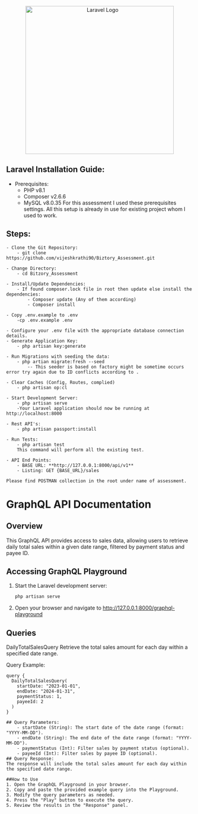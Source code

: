 <p align="center">
    <a href="javascript:void(0)" target="_blank">
        <img src="https://s3-ap-southeast-1.amazonaws.com/biztory-wordpress-img/wp-content/uploads/2019/09/11005849/biztory_logo.png" width="400" alt="Laravel Logo">
    </a>
</p>

## Laravel Installation Guide:

- Prerequisites:
    - PHP v8.1
    - Composer v2.6.6
    - MySQL v8.0.35
For this assessment I used these prerequisites settings. All this setup is already in use for existing project whom I used to work.

## Steps:
    - Clone the Git Repository:
        - git clone https://github.com/vijeshkrathi90/Biztory_Assessment.git

    - Change Directory:
        - cd Bitzory_Assessment

    - Install/Update Dependencies:
        - If found composer.lock file in root then update else install the dependencies:
            - Composer update (Any of them according)
            - Composer install 

    - Copy .env.example to .env
        -cp .env.example .env

    - Configure your .env file with the appropriate database connection details.
    - Generate Application Key:
        - php artisan key:generate

    - Run Migrations with seeding the data:
        - php artian migrate:fresh --seed 
            -- This seeder is based on factory might be sometime occurs error try again due to ID conflicts according to .

    - Clear Caches (Config, Routes, complied)
        - php artisan op:cl
        
    - Start Development Server:
        - php artisan serve
        -Your Laravel application should now be running at http://localhost:8000

    - Rest API's:
        - php artisan passport:install
    
    - Run Tests:
        - php artisan test
        This command will perform all the existing test.

    - API End Points:
        - BASE URL: **http://127.0.0.1:8000/api/v1**
        - Listing: GET {BASE_URL}/sales 
        
    Please find POSTMAN collection in the root under name of assessment.
    
    
# GraphQL API Documentation

## Overview

This GraphQL API provides access to sales data, allowing users to retrieve daily total sales within a given date range, filtered by payment status and payee ID.

## Accessing GraphQL Playground

1. Start the Laravel development server:

   ```bash
   php artisan serve

2. Open your browser and navigate to http://127.0.0.1:8000/graphql-playground

## Queries
DailyTotalSalesQuery
Retrieve the total sales amount for each day within a specified date range.

Query Example:

```Execute GraphQL-Playground
query {
  DailyTotalSalesQuery(
    startDate: "2023-01-01",
    endDate: "2024-01-31",
    paymentStatus: 1,
    payeeId: 2
  )
}

## Query Parameters:
    - startDate (String): The start date of the date range (format: "YYYY-MM-DD").
    - endDate (String): The end date of the date range (format: "YYYY-MM-DD").
    - paymentStatus (Int): Filter sales by payment status (optional).
    - payeeId (Int): Filter sales by payee ID (optional).
## Query Response:
The response will include the total sales amount for each day within the specified date range.

##How to Use
1. Open the GraphQL Playground in your browser.
2. Copy and paste the provided example query into the Playground.
3. Modify the query parameters as needed.
4. Press the "Play" button to execute the query.
5. Review the results in the "Response" panel.
        
